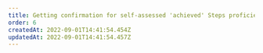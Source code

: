 ```yaml
---
title: Getting confirmation for self-assessed 'achieved' Steps proficiencies
order: 6
createdAt: 2022-09-01T14:41:54.454Z
updatedAt: 2022-09-01T14:41:54.457Z
---
```

